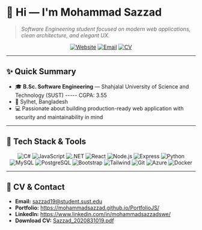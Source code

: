 # 👋 Hi — I'm Mohammad Sazzad

> *Software Engineering student focused on modern web applications, clean architecture, and elegant UX.*

<p align="center">
  <a href="https://mohammadsazzad.github.io/PortfolioJS/"><img alt="Website" src="https://img.shields.io/badge/Portfolio-Visit-blue?style=for-the-badge"/></a>
  <a href="mailto:sazzad19@student.sust.edu"><img alt="Email" src="https://img.shields.io/badge/Email-sazzad19@student.sust.edu-lightgrey?style=for-the-badge"/></a>
  <a href="assets/Sazzad_2020831019.pdf"><img alt="CV" src="https://img.shields.io/badge/CV-Download-green?style=for-the-badge"/></a>
</p>

---

## ✨ Quick Summary

* 🎓 **B.Sc. Software Engineering** — Shahjalal University of Science and Technology (SUST) ----- CGPA: 3.55
* 📍 Sylhet, Bangladesh
* 💻 Passionate about building production-ready web application with security and maintainability in mind

---

## 🧰 Tech Stack & Tools

<p align="center">
  <img alt="C#" src="https://img.shields.io/badge/-C%23-239120?style=flat-square&logo=c-sharp"/>
  <img alt="JavaScript" src="https://img.shields.io/badge/-JavaScript-323330?style=flat-square&logo=javascript"/>
  <img alt=".NET" src="https://img.shields.io/badge/-.NET-512BD4?style=flat-square&logo=dotnet"/>
  <img alt="React" src="https://img.shields.io/badge/-React-20232A?style=flat-square&logo=react"/>
  <img alt="Node.js" src="https://img.shields.io/badge/-Node.js-339933?style=flat-square&logo=node.js"/>
  <img alt="Express" src="https://img.shields.io/badge/-Express-000000?style=flat-square&logo=express"/>
  <img alt="Python" src="https://img.shields.io/badge/-Python-3776AB?style=flat-square&logo=python"/>
  <img alt="MySQL" src="https://img.shields.io/badge/-MySQL-003B57?style=flat-square&logo=mysql"/>
  <img alt="PostgreSQL" src="https://img.shields.io/badge/-PostgreSQL-336791?style=flat-square&logo=postgresql"/>
  <img alt="Bootstrap" src="https://img.shields.io/badge/-Bootstrap-563D7C?style=flat-square&logo=bootstrap"/>
  <img alt="Tailwind" src="https://img.shields.io/badge/-TailwindCSS-38B2AC?style=flat-square&logo=tailwindcss"/>
  <img alt="Git" src="https://img.shields.io/badge/-Git-F05032?style=flat-square&logo=git"/>
  <img alt="Azure" src="https://img.shields.io/badge/-Azure-0089D6?style=flat-square&logo=microsoft-azure"/>
  <img alt="Docker" src="https://img.shields.io/badge/-Docker-2496ED?style=flat-square&logo=docker"/>
</p>


---

## 📎 CV & Contact

* **Email:** [sazzad19@student.sust.edu](mailto:sazzad19@student.sust.edu)
* **Portfolio:** https://mohammadsazzad.github.io/PortfolioJS/
* **LinkedIn:** https://www.linkedin.com/in/mohammadsazzadswe/
* **Download CV:** [Sazzad_2020831019.pdf](assets/Sazzad_2020831019.pdf)

